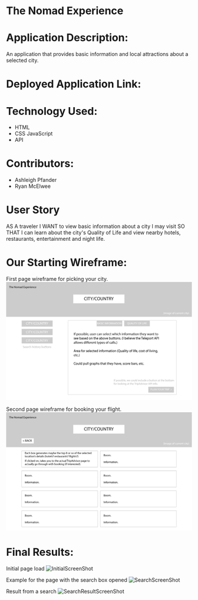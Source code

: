 # The Nomad Experience

# Application Description:
An application that provides basic information and local attractions about a selected city.

# Deployed Application Link:



# Technology Used:
- HTML
- CSS
JavaScript
- API

# Contributors:
- Ashleigh Pfander
- Ryan McElwee

# User Story
AS A traveler
I WANT to view basic information about a city I may visit
SO THAT I can learn about the city's Quality of Life and view nearby hotels, restaurants, entertainment and night life.

# Our Starting Wireframe:
First page wireframe for picking your city.
![First page wireframe.](assets/images/NomadExperience-Wireframes-01.jpg)

Second page wireframe for booking your flight.
![Second page wireframe.](assets/images/nomadexperience-possiblewireframes-02.jpg)

# Final Results:
Initial page load
![InitialScreenShot](https://github.com/RyanMcElwee/The-Nomad-Experience/assets/149916172/91247630-01f1-41d0-ac82-35e4dd19dfe8)

Example for the page with the search box opened
![SearchScreenShot](https://github.com/RyanMcElwee/The-Nomad-Experience/assets/149916172/a381fd43-8e69-45b7-b0e5-bf12c01ee044)

Result from a search
![SearchResultScreenShot](https://github.com/RyanMcElwee/The-Nomad-Experience/assets/149916172/cae4474c-156f-45c0-9589-1142b2434625)
